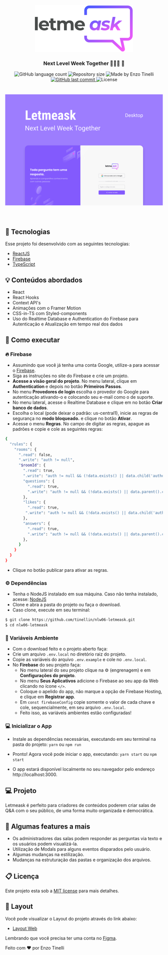 <p align="center">
   <img src=".github/logo.svg" alt="Logo" />
</p>
<h3 align="center">
   Next Level Week Together 👨🏻‍🚀 🚀
</h3>

<p align="center">
  <img alt="GitHub language count" src="https://img.shields.io/github/languages/count/tinellin/nlw06-letmeask?color=525dcb">

  <img alt="Repository size" src="https://img.shields.io/github/repo-size/tinellin/nlw06-letmeask?color=525dcb">
  	
  <img alt="Made by Enzo Tinelli" src="https://img.shields.io/badge/made%20by-Enzo Tinelli-%2304D361?color=525dcb">
	
  
  <a href="https://github.com/gmorae/letmeask/commits/master">
    <img alt="GitHub last commit" src="https://img.shields.io/github/last-commit/tinellin/nlw06-letmeask?color=525dcb">
  </a>

  <img alt="License" src="https://img.shields.io/badge/license-MIT-brightgreen?color=525dcb">
</p>


<h1 align="center">
    <img alt="Letmeask" src=".github/screen.svg" />
</h1>

</br>

## 🧪 Tecnologias

Esse projeto foi desenvolvido com as seguintes tecnologias:

- [ReactJS](https://reactjs.org)
- [Firebase](https://firebase.google.com/)
- [TypeScript](https://www.typescriptlang.org/)

## 💡 Conteúdos abordados
- React
- React Hooks
- Context API's
- Animações com o Framer Motion
- CSS-in-TS com Styled-components
- Uso do Realtime Database e Authentication do Firebase para Autenticação e Atualização em tempo real dos dados

## 🚀 Como executar

### 🔥 Firebase

- Assumindo que você já tenha uma conta Google, utilize-a para acessar o [Firebase](https://firebase.google.com/).
- Siga as instruções no site do Firebase e crie um projeto.
- <strong>Acesse a visão geral do projeto</strong>. No menu lateral, clique em <strong> Authentication </strong> e depois no botão <strong> Primeiros Passos</strong>.
- No menu <strong> Provedores de login </strong> escolha o provedor do Google para autenticação ativando-o e colocando seu e-mail como o de suporte.
- No menu lateral, acesse o Realtime Database e clique em no botão <strong> Criar banco de dados</strong>.
- Escolha o local (pode deixar o padrão: us-central1), inicie as regras de segurança no <strong> modo bloqueado.</strong> e clique no botão <strong> Ativar</strong>.
- Acesse o menu <strong>Regras</strong>. No campo de digitar as regras, apague as padrões e copie e cole as seguintes regras:

```bash
{
  "rules": {
    "rooms": {
      ".read": false,
      ".write": "auth != null",
      "$roomId": {
        ".read": true,
        ".write": "auth != null && (!data.exists() || data.child('authorId').val() == auth.id)",
        "questions": {
          ".read": true,
          ".write": "auth != null && (!data.exists() || data.parent().child('authorId').val() == auth.id)",
        },
        "likes": {
          ".read": true,
         ".write": "auth != null && (!data.exists() || data.child('authorId').val() == auth.id)"
        },
        "answers": {
          ".read": true,
          ".write": "auth != null && (!data.exists() || data.parent().child('authorId').val() == auth.id)",
        },
      }
    }
  }
}
```
- Clique no botão publicar para ativar as regras.


### ⚙️ Dependências

- Tenha o NodeJS instalado em sua máquina. Caso não tenha instalado, acesse: [NodeJS](https://nodejs.org/en/)
- Clone e abra a pasta do projeto ou faça o download.
- Caso clone, execute em seu terminal:

```bash
$ git clone https://github.com/tinellin/nlw06-letmeask.git
$ cd nlw06-letmeask
```

### 🔑 Variáveis Ambiente

- Com o download feito e o projeto aberto faça:
- Crie um arquivo ```.env.local``` no diretório raiz do projeto.
- Copie as variáveis do arquivo ```.env.example``` e cole no ```.env.local```.
- No <strong>Firebase</strong> do seu projeto faça: 
  - No menu lateral do seu projeto clique na ⚙️ (engrenagem) e em <strong> Configurações do projeto</strong>.
  - No menu <strong> Seus Aplicativos</strong> adicione o Firebase ao seu app da Web clicando no ícone ```</>```.
  - Coloque o apelido do app, não marque a opção de Firebase Hosting, e clique em <strong> Registrar app</strong>.
  - Em ```const firebaseConfig``` copie somente o valor de cada chave e cole, sequencialmente, em seu arquivo ```.env.local```.
  - Feito isso, as variáveis ambientes estão configuradas!

### 💻 Inicializar o App

- Instale as dependências necessárias, executando em seu terminal na pasta do projeto: ```yarn``` ou ```npm run```
- Pronto! Agora você pode iniciar o app, executando: ```yarn start``` ou ```npm start```

- O app estará disponível localmente no seu navegador pelo endereço http://localhost:3000.

## 💻 Projeto

Letmeask é perfeito para criadores de conteúdos poderem criar salas de Q&A com o seu público, de uma forma muito organizada e democrática.

## 🚀 Algumas features a mais

- Os administradores das salas podem responder as perguntas via texto e os usuários podem visualizá-la.
- Utilização de Modals para alguns eventos disparados pelo usuário.
- Algumas mudanças na estilização.
- Mudanças na estruturação das pastas e organização dos arquivos.

## 📋 Licença

Este projeto esta sob a [MIT license](./LICENSE) para mais detalhes.

## 🔖 Layout

Você pode visualizar o Layout do projeto através do link abaixo:

- [Layout Web](https://www.figma.com/file/u0BQK8rCf2KgzcukdRRCWh/Letmeask/duplicate) 

Lembrando que você precisa ter uma conta no [Figma](http://figma.com/).

Feito com ❤️ por Enzo Tinelli
